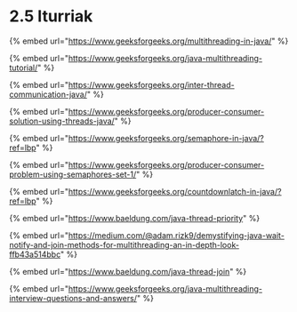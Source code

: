 # 2.5 Iturriak

{% embed url="https://www.geeksforgeeks.org/multithreading-in-java/" %}

{% embed url="https://www.geeksforgeeks.org/java-multithreading-tutorial/" %}

{% embed url="https://www.geeksforgeeks.org/inter-thread-communication-java/" %}

{% embed url="https://www.geeksforgeeks.org/producer-consumer-solution-using-threads-java/" %}

{% embed url="https://www.geeksforgeeks.org/semaphore-in-java/?ref=lbp" %}

{% embed url="https://www.geeksforgeeks.org/producer-consumer-problem-using-semaphores-set-1/" %}

{% embed url="https://www.geeksforgeeks.org/countdownlatch-in-java/?ref=lbp" %}

{% embed url="https://www.baeldung.com/java-thread-priority" %}

{% embed url="https://medium.com/@adam.rizk9/demystifying-java-wait-notify-and-join-methods-for-multithreading-an-in-depth-look-ffb43a514bbc" %}

{% embed url="https://www.baeldung.com/java-thread-join" %}

{% embed url="https://www.geeksforgeeks.org/java-multithreading-interview-questions-and-answers/" %}
